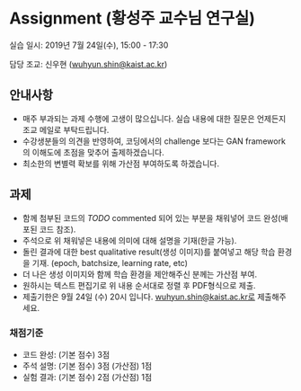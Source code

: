# Assignment (황성주 교수님 연구실)

실습 일시: 2019년 7월 24일(수), 15:00 - 17:30

담당 조교: 신우현 (wuhyun.shin@kaist.ac.kr)

## 안내사항
* 매주 부과되는 과제 수행에 고생이 많으십니다. 실습 내용에 대한 질문은 언제든지 조교 메일로 부탁드립니다.
* 수강생분들의 의견을 반영하여, 코딩에서의 challenge 보다는 GAN framework의 이해도에 초점을 맞추어 출제하겠습니다.
* 최소한의 변별력 확보를 위해 가산점 부여하도록 하겠습니다.

## 과제

* 함께 첨부된 코드의 *TODO* commented 되어 있는 부분을 채워넣어 코드 완성(배포된 코드 참조).
* 주석으로 위 채워넣은 내용에 의미에 대해 설명을 기재(한글 가능).
* 돌린 결과에 대한 best qualitative result(생성 이미지)를 붙여넣고 해당 학습 환경을 기재. (epoch, batchsize, learning rate, etc)
* 더 나은 생성 이미지와 함께 학습 환경을 제안해주신 분께는 가산점 부여.
* 원하시는 텍스트 편집기로 위 내용 순서대로 정렬 후 PDF형식으로 제출.
* 제출기한은 9월 24일 (수) 20시 입니다. wuhyun.shin@kaist.ac.kr로 제출해주세요.


### 채점기준
* 코드 완성: (기본 점수) 3점
* 주석 설명: (기본 점수) 3점 (가산점) 1점
* 실험 결과: (기본 점수) 2점 (가산점) 1점
